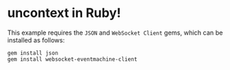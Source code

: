 # uncontext in Ruby!

This example requires the `JSON` and `WebSocket Client` gems, which can be installed as follows:

    gem install json
    gem install websocket-eventmachine-client